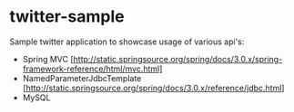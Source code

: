 twitter-sample
==============

Sample twitter application to showcase usage of various api's:
	
* Spring MVC [http://static.springsource.org/spring/docs/3.0.x/spring-framework-reference/html/mvc.html]
* NamedParameterJdbcTemplate [http://static.springsource.org/spring/docs/3.0.x/reference/jdbc.html]
* MySQL